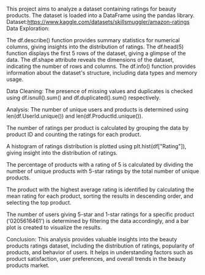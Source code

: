 
This project aims to analyze a dataset containing ratings for beauty products. The dataset is loaded into a DataFrame using the pandas library.
Dataset:https://www.kaggle.com/datasets/skillsmuggler/amazon-ratings
Data Exploration:

The df.describe() function provides summary statistics for numerical columns, giving insights into the distribution of ratings.
The df.head(5) function displays the first 5 rows of the dataset, giving a glimpse of the data.
The df.shape attribute reveals the dimensions of the dataset, indicating the number of rows and columns.
The df.info() function provides information about the dataset's structure, including data types and memory usage.

Data Cleaning:
The presence of missing values and duplicates is checked using df.isnull().sum() and df.duplicated().sum() respectively.

Analysis:
The number of unique users and products is determined using len(df.UserId.unique()) and len(df.ProductId.unique()).

The number of ratings per product is calculated by grouping the data by product ID and counting the ratings for each product.

A histogram of ratings distribution is plotted using plt.hist(df["Rating"]), giving insight into the distribution of ratings.

The percentage of products with a rating of 5 is calculated by dividing the number of unique products with 5-star ratings by the total number of unique products.

The product with the highest average rating is identified by calculating the mean rating for each product, sorting the results in descending order, and selecting the top product.

The number of users giving 5-star and 1-star ratings for a specific product ('0205616461') is determined by filtering the data accordingly, and a bar plot is created to visualize the results.

Conclusion:
This analysis provides valuable insights into the beauty products ratings dataset, including the distribution of ratings, popularity of products, and behavior of users. It helps in understanding factors such as product satisfaction, user preferences, and overall trends in the beauty products market.
